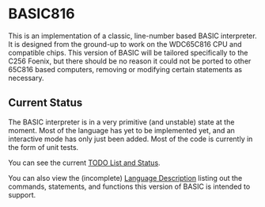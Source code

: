 # BASIC816

This is an implementation of a classic, line-number based BASIC interpreter.
It is designed from the ground-up to work on the WDC65C816 CPU and compatible chips.
This version of BASIC will be tailored specifically to the C256 Foenix, but there
should be no reason it could not be ported to other 65C816 based computers, removing
or modifying certain statements as necessary.

## Current Status

The BASIC interpreter is in a very primitive (and unstable) state at the moment. Most
of the language has yet to be implemented yet, and an interactive mode has only just
been added. Most of the code is currently in the form of unit tests.

You can see the current [TODO List and Status](status.md).

You can also view the (incomplete) [Language Description](language.md) listing out the
commands, statements, and functions this version of BASIC is intended to support.
